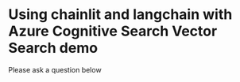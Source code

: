 # Using chainlit and langchain with Azure Cognitive Search Vector Search demo

Please ask a question below
